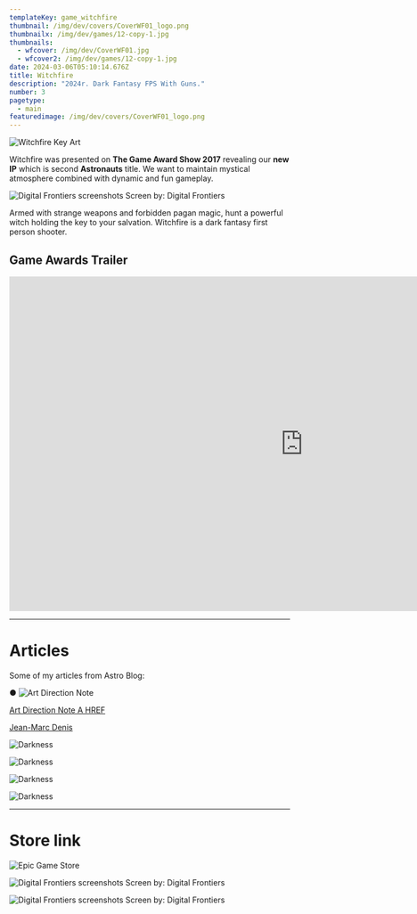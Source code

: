 ```yaml
---
templateKey: game_witchfire
thumbnail: /img/dev/covers/CoverWF01_logo.png
thumbnailx: /img/dev/games/12-copy-1.jpg
thumbnails:
  - wfcover: /img/dev/CoverWF01.jpg
  - wfcover2: /img/dev/games/12-copy-1.jpg
date: 2024-03-06T05:10:14.676Z
title: Witchfire
description: "2024r. Dark Fantasy FPS With Guns."
number: 3
pagetype:
  - main
featuredimage: /img/dev/covers/CoverWF01_logo.png
---
```


![Witchfire Key Art](/img/dev/CoverWF01.jpg)

Witchfire was presented on **The Game Award Show 2017** revealing our **new IP**  which is second **Astronauts** title. We want to maintain mystical atmosphere combined with dynamic and fun gameplay. 


![Digital Frontiers screenshots](/img/dev/games/12-copy-1.jpg)
Screen by: Digital Frontiers


Armed with strange weapons and forbidden pagan magic, hunt a powerful witch holding the key to your salvation. Witchfire is a dark fantasy first person shooter.

## Game Awards Trailer 


<iframe width="1053" height="601" src="https://www.youtube.com/embed/-zqjNkdXT94" title="Witchfire Teaser" frameborder="0" allow="accelerometer; autoplay; clipboard-write; encrypted-media; gyroscope; picture-in-picture; web-share" allowfullscreen></iframe>



---

# Articles

Some of my articles from Astro Blog: 


● ![Art Direction Note](https://www.theastronauts.com/2019/03/art-direction-wallpapers/)

<a href="https://www.theastronauts.com/2019/03/art-direction-wallpapers/">Art Direction Note A HREF</a>


 [Jean-Marc Denis](http://jmd.im/black)



<div class="thumbnail">

![Darkness](/img/dev/games/12-copy-1.jpg)

</div>

<div class="kg-card kg-image-card kg-width-full">

![Darkness](/img/dev/games/12-copy-1.jpg)

</div>

<div class="kg-width">

![Darkness](/img/dev/games/12-copy-1.jpg)

</div>


<div class="kg-width-wide">

![Darkness](/img/dev/games/12-copy-1.jpg)

</div>


----



# Store link 

![Epic Game Store](https://store.epicgames.com/en-US/p/witchfire-db273e)


![Digital Frontiers screenshots](/img/dev/games/51-copy.jpg)
Screen by: Digital Frontiers

![Digital Frontiers screenshots](/img/dev/games/digital-frontiers-16.jpg)
Screen by: Digital Frontiers

